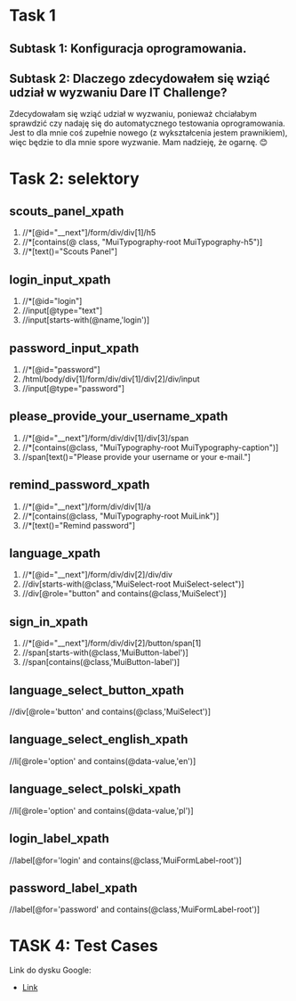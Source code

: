 # Task 1 #
## **Subtask 1: Konfiguracja oprogramowania.** ##
## **Subtask 2: Dlaczego zdecydowałem się wziąć udział w wyzwaniu Dare IT Challenge?** ##
Zdecydowałam się wziąć udział w wyzwaniu, ponieważ chciałabym sprawdzić czy nadaję się do automatycznego testowania oprogramowania. Jest to dla mnie coś zupełnie nowego (z wykształcenia jestem prawnikiem), więc będzie to dla mnie spore wyzwanie. Mam nadzieję, że ogarnę.  😊

# Task 2: selektory #
## scouts_panel_xpath ##
1. //*[@id="__next"]/form/div/div[1]/h5
2. //*[contains(@ class, "MuiTypography-root MuiTypography-h5")]
3. //*[text()="Scouts Panel"]
## login_input_xpath ##
1. //*[@id="login"]
2. //input[@type="text"]
3. //input[starts-with(@name,'login')]
## password_input_xpath ##
1. //*[@id="password"]
2. /html/body/div[1]/form/div/div[1]/div[2]/div/input
3. //input[@type="password"]
## please_provide_your_username_xpath ##
1. //*[@id="__next"]/form/div/div[1]/div[3]/span
2. //*[contains(@class, "MuiTypography-root MuiTypography-caption")]
3. //span[text()="Please provide your username or your e-mail."]
## remind_password_xpath ##
1. //*[@id="__next"]/form/div/div[1]/a
2. //*[contains(@class, "MuiTypography-root MuiLink")]
3. //*[text()="Remind password"]
## language_xpath ##
1. //*[@id="__next"]/form/div/div[2]/div/div
2. //div[starts-with(@class,"MuiSelect-root MuiSelect-select")]
3. //div[@role="button" and contains(@class,'MuiSelect')]
## sign_in_xpath ##
1. //*[@id="__next"]/form/div/div[2]/button/span[1]
2. //span[starts-with(@class,'MuiButton-label')]
3. //span[contains(@class,'MuiButton-label')] 
## language_select_button_xpath ##
//div[@role='button' and contains(@class,'MuiSelect')]
## language_select_english_xpath ##
//li[@role='option' and contains(@data-value,'en')]
## language_select_polski_xpath ##
//li[@role='option' and contains(@data-value,'pl')]
## login_label_xpath ##
 //label[@for='login' and contains(@class,'MuiFormLabel-root')]
## password_label_xpath ##
//label[@for='password' and contains(@class,'MuiFormLabel-root')]

# TASK 4: Test Cases #
Link do dysku Google:
* [Link](https://docs.google.com/spreadsheets/d/1mjeW6s61jgjlURlCBLyJqYggX-w6kDft7rOAZ1p7cPs/edit#gid=0)
